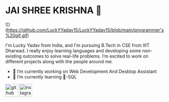 # JAI SHREE KRISHNA 🙏

![]
(https://github.com/LuckYYadav15/LuckYYadav15/blob/main/programmer's%20gif.gif)

I'm Lucky Yadav from India, and I'm pursuing B.Tech in CSE from IIIT Dharwad. I really enjoy learning languages and developing some non-existing outcomes to solve real-life problems. I’m excited to work on different projects along with the people around me.

- 🔭 I’m currently working on Web Development And Desktop Assistant 
- 🌱 I’m currently learning 💼-SQL 


[<img src='https://cdn.jsdelivr.net/npm/simple-icons@3.0.1/icons/github.svg' alt='github' height='40'>](https://github.com/https://github.com/LuckYYadav15)  [<img src='https://cdn.jsdelivr.net/npm/simple-icons@3.0.1/icons/instagram.svg' alt='instagram' height='40'>](https://www.instagram.com/https://www.instagram.com/utkarshyadav15//)  
